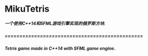 # MikuTetris
##### 一个使用C++14和SFML游戏引擎实现的俄罗斯方块.
##### ===============================================
##### Tetris game made in C++14 with SFML game engine.
